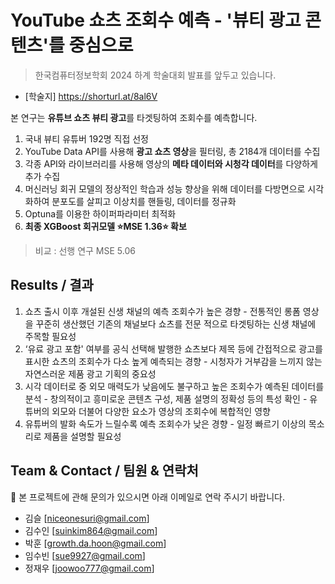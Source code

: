 # YouTube 쇼츠 조회수 예측 - '뷰티 광고 콘텐츠'를 중심으로 
> 한국컴퓨터정보학회 2024 하계 학술대회 발표를 앞두고 있습니다.
- [학술지] https://shorturl.at/8al6V

본 연구는 **유튜브 쇼츠 뷰티 광고**를 타겟팅하여 조회수를 예측합니다. 
1. 국내 뷰티 유튜버 192명 직접 선정
2. YouTube Data API를 사용해 **광고 쇼츠 영상**을 필터링, 총 2184개 데이터를 수집
3. 각종 API와 라이브러리를 사용해 영상의 **메타 데이터와 시청각 데이터**를 다양하게 추가 수집
4. 머신러닝 회귀 모델의 정상적인 학습과 성능 향상을 위해 데이터를 다방면으로 시각화하여 분포도를 살피고 이상치를 핸들링, 데이터를 정규화
5. Optuna를 이용한 하이퍼파라미터 최적화
6. **최종 XGBoost 회귀모델 ⭐️MSE 1.36⭐️ 확보**

> 비교 : 선행 연구 MSE 5.06

## Results / 결과
1. 쇼츠 출시 이후 개설된 신생 채널의 예측 조회수가 높은 경향 - 전통적인 롱폼 영상을 꾸준히 생산했던 기존의 채널보다 쇼츠를 전문 적으로 타겟팅하는 신생 채널에 주목할 필요성
2. ‘유료 광고 포함' 여부를 공식 선택해 발행한 쇼츠보다 제목 등에 간접적으로 광고를 표시한 쇼츠의 조회수가 다소 높게 예측되는 경향 - 시청자가 거부감을 느끼지 않는 자연스러운 제품 광고 기획의 중요성
3. 시각 데이터로 중 외모 매력도가 낮음에도 불구하고 높은 조회수가 예측된 데이터를 분석 - 창의적이고 흥미로운 콘텐츠 구성, 제품 설명의 정확성 등의 특성 확인 - 유튜버의 외모와 더불어 다양한 요소가 영상의 조회수에 복합적인 영향
4. 유튜버의 발화 속도가 느릴수록 예측 조회수가 낮은 경향 - 일정 빠르기 이상의 목소리로 제품을 설명할 필요성

## Team & Contact / 팀원 & 연락처
💼 본 프로젝트에 관해 문의가 있으시면 아래 이메일로 연락 주시기 바랍니다.
- 김슬 [niceonesuri@gmail.com]
- 김수인 [suinkim864@gmail.com]
- 박훈 [growth.da.hoon@gmail.com]
- 임수빈 [sue9927@gmail.com]
- 정재우 [joowoo777@gmail.com]
